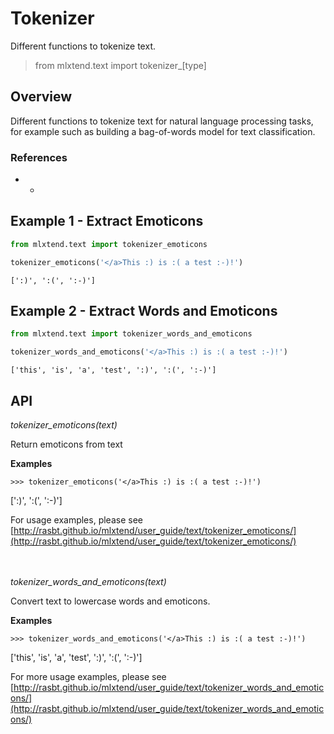 # Tokenizer

Different functions to tokenize text.

> from mlxtend.text import tokenizer_[type]

## Overview

Different functions to tokenize text for natural language processing tasks, for example such as building a bag-of-words model for text classification.

### References

- -

## Example 1 - Extract Emoticons


```python
from mlxtend.text import tokenizer_emoticons
```


```python
tokenizer_emoticons('</a>This :) is :( a test :-)!')
```




    [':)', ':(', ':-)']



## Example 2 - Extract Words and Emoticons


```python
from mlxtend.text import tokenizer_words_and_emoticons
```


```python
tokenizer_words_and_emoticons('</a>This :) is :( a test :-)!')
```




    ['this', 'is', 'a', 'test', ':)', ':(', ':-)']



## API


*tokenizer_emoticons(text)*

Return emoticons from text

**Examples**


    >>> tokenizer_emoticons('</a>This :) is :( a test :-)!')
[':)', ':(', ':-)']

For usage examples, please see
[http://rasbt.github.io/mlxtend/user_guide/text/tokenizer_emoticons/](http://rasbt.github.io/mlxtend/user_guide/text/tokenizer_emoticons/)

<br><br>
*tokenizer_words_and_emoticons(text)*

Convert text to lowercase words and emoticons.

**Examples**


    >>> tokenizer_words_and_emoticons('</a>This :) is :( a test :-)!')
['this', 'is', 'a', 'test', ':)', ':(', ':-)']

For more usage examples, please see
[http://rasbt.github.io/mlxtend/user_guide/text/tokenizer_words_and_emoticons/](http://rasbt.github.io/mlxtend/user_guide/text/tokenizer_words_and_emoticons/)


